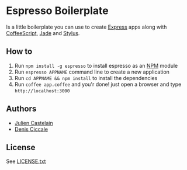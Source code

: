 # Espresso Boilerplate

Is a little boilerplate you can use to create [Express](http://www.expressjs.com) apps along with [CoffeeScript](http://www.coffeescript.org), [Jade](http://jade-lang.com/) and [Stylus](http://learnboost.github.com/stylus).

## How to
1. Run `npm install -g espresso` to install espresso as an [NPM](http://www.npmjs.org) module
2. Run `espresso APPNAME` command line to create a new application
3. Run `cd APPNAME && npm install` to install the dependencies
3. Run `coffee app.coffee` and you'r done! just open a browser and type `http://localhost:3000`

## Authors
- [Julien Castelain](http://twitter.com/__juju__)
- [Denis Ciccale](http://twitter.com/tdecs)

## License
See [LICENSE.txt](https://raw.github.com/dciccale/espresso-boilerplate/master/LICENSE.txt)

